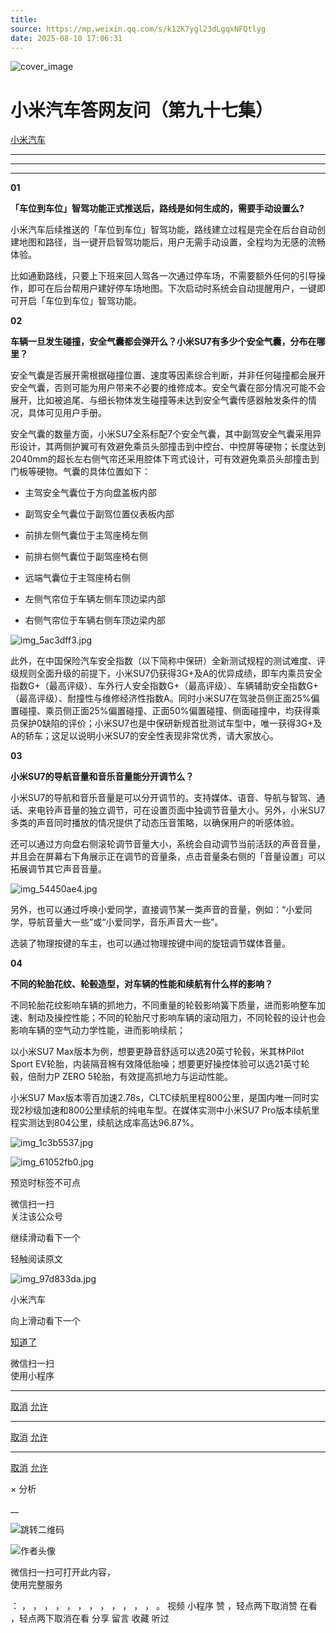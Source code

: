 ```yaml
---
title: 
source: https://mp.weixin.qq.com/s/k12K7ygl23dLgqxNFQtlyg
date: 2025-08-10 17:06:31
---
```


![cover_image](images/img_fbf9a691.jpg)


#  小米汽车答网友问（第九十七集）


[ 小米汽车 ](<javascript:void\(0\);>)

______

****  
****

****01****

**「车位到车位」智驾功能正式推送后，路线是如何生成的，需要手动设置么?**

小米汽车后续推送的「车位到车位」智驾功能，路线建立过程是完全在后台自动创建地图和路径，当一键开启智驾功能后，用户无需手动设置，全程均为无感的流畅体验。

比如通勤路线，只要上下班来回人驾各一次通过停车场，不需要额外任何的引导操作，即可在后台帮用户建好停车场地图。下次启动时系统会自动提醒用户，一键即可开启「车位到车位」智驾功能。

  

  

**02**

**车辆一旦发生碰撞，安全气囊都会弹开么？小米SU7有多少个安全气囊，分布在哪里？**

安全气囊是否展开需根据碰撞位置、速度等因素综合判断，并非任何碰撞都会展开安全气囊，否则可能为用户带来不必要的维修成本。安全气囊在部分情况可能不会展开，比如被追尾、与细长物体发生碰撞等未达到安全气囊传感器触发条件的情况，具体可见用户手册。

安全气囊的数量方面，小米SU7全系标配7个安全气囊，其中副驾安全气囊采用异形设计，其两侧护翼可有效避免乘员头部撞击到中控台、中控屏等硬物；长度达到2040mm的超长左右侧气帘还采用腔体下弯式设计，可有效避免乘员头部撞击到门板等硬物。气囊的具体位置如下：

  * 主驾安全气囊位于方向盘盖板内部

  * 副驾安全气囊位于副驾位置仪表板内部

  * 前排左侧气囊位于主驾座椅左侧

  * 前排右侧气囊位于副驾座椅右侧

  * 远端气囊位于主驾座椅右侧

  * 左侧气帘位于车辆左侧车顶边梁内部

  * 右侧气帘位于车辆右侧车顶边梁内部

![img_5ac3dff3.jpg](images/img_5ac3dff3.jpg)

  

此外，在中国保险汽车安全指数（以下简称中保研）全新测试规程的测试难度、评级规则全面升级的前提下，小米SU7仍获得3G+及A的优异成绩，即车内乘员安全指数G+（最高评级）、车外行人安全指数G+（最高评级）、车辆辅助安全指数G+（最高评级）、耐撞性与维修经济性指数A。同时小米SU7在驾驶员侧正面25%偏置碰撞、乘员侧正面25%偏置碰撞、正面50%偏置碰撞、侧面碰撞中，均获得乘员保护0缺陷的评价；小米SU7也是中保研新规首批测试车型中，唯一获得3G+及A的轿车；这足以说明小米SU7的安全性表现非常优秀，请大家放心。

**03**

**小米SU7的导航音量和音乐音量能分开调节么？**

小米SU7的导航和音乐音量是可以分开调节的。支持媒体、语音、导航与智驾、通话、来电铃声音量的独立调节，可在设置页面中独调节音量大小。另外，小米SU7多类的声音同时播放的情况提供了动态压音策略，以确保用户的听感体验。

还可以通过方向盘右侧滚轮调节音量大小，系统会自动调节当前活跃的声音音量，并且会在屏幕右下角展示正在调节的音量条，点击音量条右侧的「音量设置」可以拓展调节其它声音音量。

  

![img_54450ae4.jpg](images/img_54450ae4.jpg)

  

另外，也可以通过呼唤小爱同学，直接调节某一类声音的音量，例如：“小爱同学，导航音量大一些”或“小爱同学，音乐声音大一些”。

选装了物理按键的车主，也可以通过物理按键中间的旋钮调节媒体音量。

**04**

**不同的轮胎花纹、轮毂造型，对车辆的性能和续航有什么样的影响？**

不同轮胎花纹影响车辆的抓地力，不同重量的轮毂影响簧下质量，进而影响整车加速、制动及操控性能；不同的轮胎尺寸影响车辆的滚动阻力，不同轮毂的设计也会影响车辆的空气动力学性能，进而影响续航；

以小米SU7 Max版本为例，想要更静音舒适可以选20英寸轮毂，米其林Pilot Sport EV轮胎，内装隔音棉有效降低胎噪；想要更好操控体验可以选21英寸轮毂，倍耐力P ZERO 5轮胎，有效提高抓地力与运动性能。

小米SU7 Max版本零百加速2.78s，CLTC续航里程800公里，是国内唯一同时实现2秒级加速和800公里续航的纯电车型。在媒体实测中小米SU7 Pro版本续航里程实测达到804公里，续航达成率高达96.87%。

  

![img_1c3b5537.jpg](images/img_1c3b5537.jpg)

![img_61052fb0.jpg](images/img_61052fb0.jpg)

[](<>)[](<>)

预览时标签不可点

微信扫一扫  
关注该公众号

继续滑动看下一个

轻触阅读原文

![img_97d833da.jpg](images/img_97d833da.jpg)

小米汽车 

向上滑动看下一个

[知道了](<javascript:;>)

微信扫一扫  
使用小程序

****

[取消](<javascript:void\(0\);>) [允许](<javascript:void\(0\);>)

****

[取消](<javascript:void\(0\);>) [允许](<javascript:void\(0\);>)

****

[取消](<javascript:void\(0\);>) [允许](<javascript:void\(0\);>)

× 分析

__

![跳转二维码]()

![作者头像](images/img_97d833da.jpg)

微信扫一扫可打开此内容，  
使用完整服务

： ， ， ， ， ， ， ， ， ， ， ， ， 。 视频 小程序 赞 ，轻点两下取消赞 在看 ，轻点两下取消在看 分享 留言 收藏 听过
